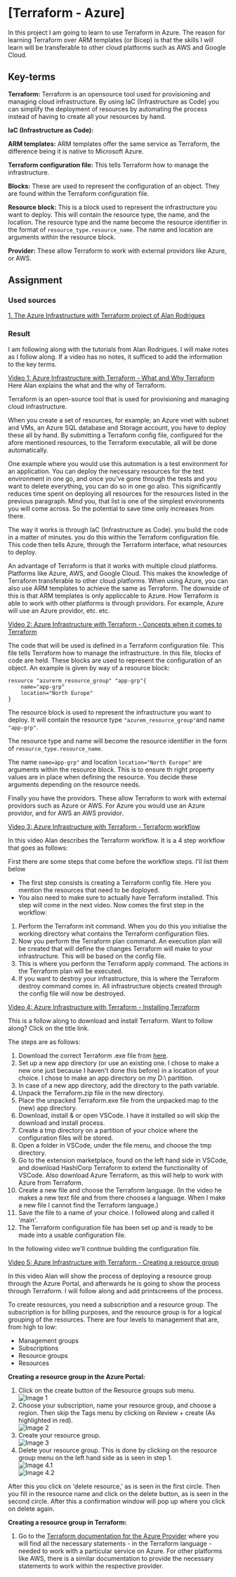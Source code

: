 # [Terraform - Azure]
In this project I am going to learn to use Terraform in Azure. The reason for learning Terraform over ARM templates (or Bicep) is that the skills I will learn will be transferable to other cloud platforms such as AWS and Google Cloud.

## Key-terms
**Terraform:**  Terraform is an opensource tool used for provisioning and managing cloud infrastructure. By using IaC (Infrastructure as Code) you can simplify the deployment of resources by automating the process instead of having to create all your resources by hand.

**IaC (Infrastructure as Code):**

**ARM templates:** ARM templates offer the same service as Terraform, the difference being it is native to Microsoft Azure. 

**Terraform configuration file:** This tells Terraform how to manage the infrastructure.

**Blocks:** These are used to represent the configuration of an object. They are found within the Terraform configuration file.

**Resource block:** This is a block used to represent the infrastructure you want to deploy. This will contain the resource type, the name, and the location. The resource type and the name become the resource identifier in the format of ```resource_type.resource_name```. The name and location are arguments within the resource block.

**Provider:** These allow Terraform to work with external providors like Azure, or AWS.

## Assignment
### Used sources
[1. The Azure Infrastructure with Terraform project of Alan Rodrigues](https://www.youtube.com/playlist?list=PLLc2nQDXYMHowSZ4Lkq2jnZ0gsJL3ArAw)


### Result
I am following along with the tutorials from Alan Rodrigues. I will make notes as I follow along. If a video has no notes, it sufficed to add the information to the key terms.



[Video 1: Azure Infrastructure with Terraform - What and Why Terraform](https://www.youtube.com/watch?v=lH3KT9RUEOA&list=PLLc2nQDXYMHowSZ4Lkq2jnZ0gsJL3ArAw&index=1)
Here Alan explains the what and the why of Terraform. 

Terraform is an open-source tool that is used for provisioning and managing cloud infrastructure. 

When you create a set of resources, for example; an Azure vnet with subnet and VMs, an Azure SQL database and Storage account, you have to deploy these all by hand. By submitting a Terraform config file, configured for the afore mentioned resources, to the Terraform executable, all will be done automatically. 

One example where you would use this automation is a test environment for an application. You can deploy the necessary resources for the test environment in one go, and once you've gone through the tests and you want to delete everything, you can do so in one go also. This significantly reduces time spent on deploying all resources for the resources listed in the previous paragraph. Mind you, that list is one of the simplest environments you will come across. So the potential to save time only increases from there. 

The way it works is through IaC (Infrastructure as Code). you build the code in a matter of minutes. you do this within the Terraform configuration file. This code then tells Azure, through the Terraform interface, what resources to deploy.

An advantage of Terraform is that it works with multiple cloud platforms. Platforms like Azure, AWS, and Google Cloud. This makes the knowledge of Terraform transferable to other cloud platforms. When using Azure, you can also use ARM templates to achieve the same as Terraform. The downside of this is that ARM templates is only appliccable to Azure. How Terraform is able to work with other platforms is through providors. For example, Azure will use an Azure providor, etc. etc.

[Video 2: Azure Infrastructure with Terraform - Concepts when it comes to Terraform](https://www.youtube.com/watch?v=ov2of5ZCQgU&list=PLLc2nQDXYMHowSZ4Lkq2jnZ0gsJL3ArAw&index=2)

The code that will be used is defined in a Terraform configuration file. This file tells Terraform how to manage the infrastructure. In this file, blocks of code are held. These blocks are used to represent the configuration of an object. An example is given by way of a resource block:

```
resource "azurerm_resource_group" "app-grp"{
    name="app-grp"
    location="North Europe"
}
```
The resource block is used to represent the infrastructure you want to deploy. It will contain the resource type ```"azurem_resource_group"```and name ```"app-grp"```.

The resource type and name will become the resource identifier in the form of ```resource_type.resource_name```. 

The name ```name=äpp-grp"``` and location ```location="North Europe"``` are arguments within the resource block. This is to ensure th right property values are in place when defining the resource. You decide these arguments depending on the resource needs.

Finally you have the providors. These allow Terraform to work with external providors such as Azure or AWS. For Azure you would use an Azure providor, and for AWS an AWS providor. 

[Video 3: Azure Infrastructure with Terraform - Terraform workflow](https://www.youtube.com/watch?v=Puw5zDFgZI0&list=PLLc2nQDXYMHowSZ4Lkq2jnZ0gsJL3ArAw&index=3)

In this video Alan describes the Terraform workflow. It is a 4 step workflow that goes as follows:

First there are some steps that come before the workflow steps. I'll list them below

-   The first step consists is creating a Terraform config file. Here you mention the resources that need to be doployed. 
-   You also need to make sure to actually have Terraform installed. This step will come in the next video. Now comes the first step in the workflow:

1.  Perform the Terraform init command. When you do this you initialise the working directory what contains the Terraform configuration files.
2.  Now you perform the Terraform plan command. An execution plan will be created that will define the changes Terraform will make to your infrastructure. This will be based on the config file.
3.  This is where you perform the Terraform apply command. The actions in the Terraform plan will be executed.
4.  If you want to destroy your infrastructure, this is where the Terraform destroy command comes in. All infrastructure objects created through the config file will now be destroyed. 

[Video 4: Azure Infrastructure with Terraform - Installing Terraform](https://www.youtube.com/watch?v=8I12jCmvz-0&list=PLLc2nQDXYMHowSZ4Lkq2jnZ0gsJL3ArAw&index=4)

This is a follow along to download and install Terraform. Want to follow along? Click on the title link.

The steps are as follows:

1. Download the correct Terraform .exe file from [here](https://developer.hashicorp.com/terraform/install). 
2. Set up a new app directory (or use an existing one. I chose to make a new one just because I haven't done this before) in a location of your choice. I chose to make an app directory on my D:\ partition. 
3. In case of a new app directory, add the directory to the path variable. 
4. Unpack the Terraform.zip file in the new directory.
5. Place the unpacked Terraform.exe file from the unpacked map to the (new) app directory.
5. Download, install & or open VSCode. I have it installed so will skip the download and install process.
6. Create a tmp directory on a partition of your choice where the configuration files will be stored.
7. Open a folder in VSCode, under the file menu, and choose the tmp directory. 
8. Go to the extension marketplace, found on the left hand side in VSCode, and download HashiCorp Terraform to extend the functionality of VSCode. Also download Azure Terraform, as this will help to work with Azure from Terraform.
9. Create a new file and choose the Terraform language. (In the video he makes a new text file and from there chooses a language. When I make a new file I cannot find the Terraform language.)
10. Save the file to a name of your choice. I followed along and called it 'main'.
11. The Terraform configuration file has been set up and is ready to be made into a usable configuration file.

In the following video we'll continue building the configuration file. 

[Video 5: Azure Infrastructure with Terraform - Creating a resource group](https://www.youtube.com/watch?v=wB52Rd5N9IQ&list=PLLc2nQDXYMHowSZ4Lkq2jnZ0gsJL3ArAw&index=5)

In this video Alan will show the process of deploying a resource group through the Azure Portal, and afterwards he is going to show the process through Terraform. I will follow along and add printscreens of the process. 

To create resources, you need a subscription and a resource group. The subscription is for billing purposes, and the resource group is for a logical grouping of the resources. There are four levels to management that are, from high to low:

- Management groups
- Subscriptions
- Resource groups
- Resources

**Creating a resource group in the Azure Portal:**

1. Click on the create button of the Resource groups sub menu.  
    ![Image 1](proof-of-success-images/5.1.png)
2. Choose your subscription, name your resource group, and choose a region. Then skip the Tags menu by clicking on Review + create (As highlighted in red).  
    ![Image 2](proof-of-success-images/5.2.png)
3. Create your resource group.  
    ![Image 3](proof-of-success-images/5.3.png)
4. Delete your resource group. This is done by clicking on the resource group menu on the left hand side as is seen in step 1.   
    ![Image 4.1](proof-of-success-images/5.4.1.png)  
    ![Image 4.2](proof-of-success-images/5.4.2.png)
   
After this you click on 'delete resource,' as is seen in the first circle. Then you fill in the resource name and click on the delete button, as is seen in the second circle. After this a confirmation window will pop up where you click on delete again.

**Creating a resource group in Terraform:**

1. Go to the [Terraform documentation for the Azure Provider](https://registry.terraform.io/providers/hashicorp/azurerm/latest/docs) where you will find all the necessary statements - in the Terraform language - needed to work with a particular service on Azure. For other platforms like AWS, there is a similar documentation to provide the necessary statements to work within the respective provider. 
